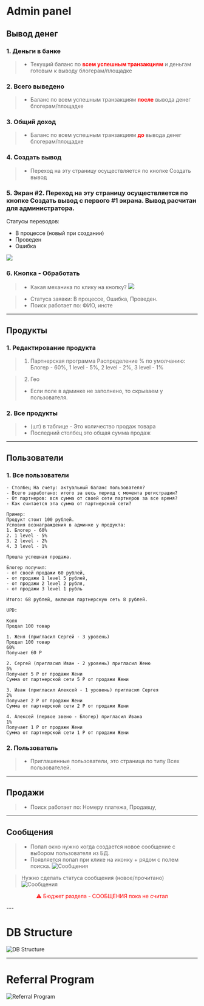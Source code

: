 # Admin panel

## Вывод денег

### 1. Деньги в банке

> - Текущий баланс по <span style="color:red"> **всем успешным транзакциям**</span> и деньгам готовым к выводу блогерам/площадке

### 2. Всего выведено


> - Баланс по всем успешным транзакциям <span style="color:red">**после**</span> вывода денег блогерам/площадке


### 3. Общий доход

> - Баланс по всем успешным транзакциям <span style="color:red">**до**</span> вывода денег блогерам/площадке

### 4. Создать вывод


> - Переход на эту страницу осуществляется по кнопке Создать вывод


### 5. Экран #2. Переход на эту страницу осуществляется по кнопке Создать вывод с первого #1 экрана. Вывод расчитан для администратора.

Статусы переводов:
- В процессе (новый при создании)
- Проведен
- Ошибка

![](./withdraw_1.png)

### 6. Кнопка - Обработать

> - Какая механика по клику на кнопку?
![](./withdraw_2.png)

> - Статуса заявки: В процессе, Ошибка, Проведен.
> - Поиск работает по: ФИО, инсте

---

## Продукты

### 1. Редактирование продукта


> 1. Партнерская программа
> Распределение % по умолчанию: 
> Блогер - 60%, 
> 1 level - 5%,
> 2 level - 2%,
> 3 level - 1%

> 2. Гео
> - Если поле в админке не заполнено, то скрываем у пользователя.

### 2. Все продукты

> - (шт) в таблице - Это количество продаж товара
> - Последний столбец это общая сумма продаж

---

## Пользователи

### 1. Все пользователи

```
- Столбец На счету: актуальный баланс пользователя?
- Всего заработано: итого за весь период с момента регистрации?
- От партнеров: вся сумма от своей сети партнеров за все время?
- Как считается эта сумма от партнерской сети?

Пример:
Продукт стоит 100 рублей. 
Условия вознаграждения в админке у продукта:
1. Блогер - 60%
2. 1 level - 5%
3. 2 level - 2%
4. 3 level - 1%

Прошла успешная продажа. 

Блогер получил: 
- от своей продажи 60 рублей,
- от продажи 1 level 5 рублей,
- от продажи 2 level 2 рубля,
- от продажи 3 level 1 рубль

Итого: 68 рублей, включая партнерскую сеть 8 рублей.

UPD:

Коля
Продал 100 товар

1. Женя (пригласил Сергей - 3 уровень)
Продал 100 товар
60% 
Получает 60 Р

2. Сергей (пригласил Иван - 2 уровень) пригласил Женю
5%
Получает 5 Р от продажи Жени
Cумма от партнерской сети 5 Р от продажи Жени

3. Иван (пригласил Алексей - 1 уровень) пригласил Сергея
2%
Получает 2 Р от продажи Жени
Cумма от партнерской сети 2 Р от продажи Жени

4. Алексей (первое звено - Блогер) пригласил Ивана
1%
Получает 1 Р от продажи Жени
Cумма от партнерской сети 1 Р от продажи Жени
```

### 2. Пользователь

> - Приглашенные пользователи, это страница по типу Всех пользователей.

---

## Продажи

> - Поиск работает по: Номеру платежа, Продавцу,

---

## Сообщения

> - Попап окно нужно когда создается новое сообщение с выбором пользователя из БД.
> - Появляется попап при клике на иконку + рядом с полем поиска.
> ![](./message.png "Сообщения")

> Нужно сделать статуса сообщения (новое/прочитано)
> ![](./message_2.png "Сообщения")


<p style="text-align:center; color:red" > ⚠️ Бюджет раздела - СООБЩЕНИЯ пока не считал</p>
---

# DB Structure

![DB Structure](./drawSQL.png "DB Structure")
___

# Referral Program

![Referral Program](./NoMoneyNoHoney.jpg "Referral Program")